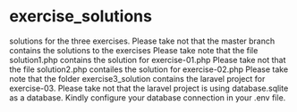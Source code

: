 # exercise_solutions
solutions for the three exercises.
Please take not that the master branch contains the solutions to the exercises
Please take note that the file solution1.php contains the solution for exercise-01.php
Please take not that the file solution2.php contailes the solution for exercise-02.php
Please take note that the folder exercise3_solution contains the laravel project for exercise-03.
Please take not that the laravel project is using database.sqlite as a database. Kindly configure your database connection in your .env file. 
